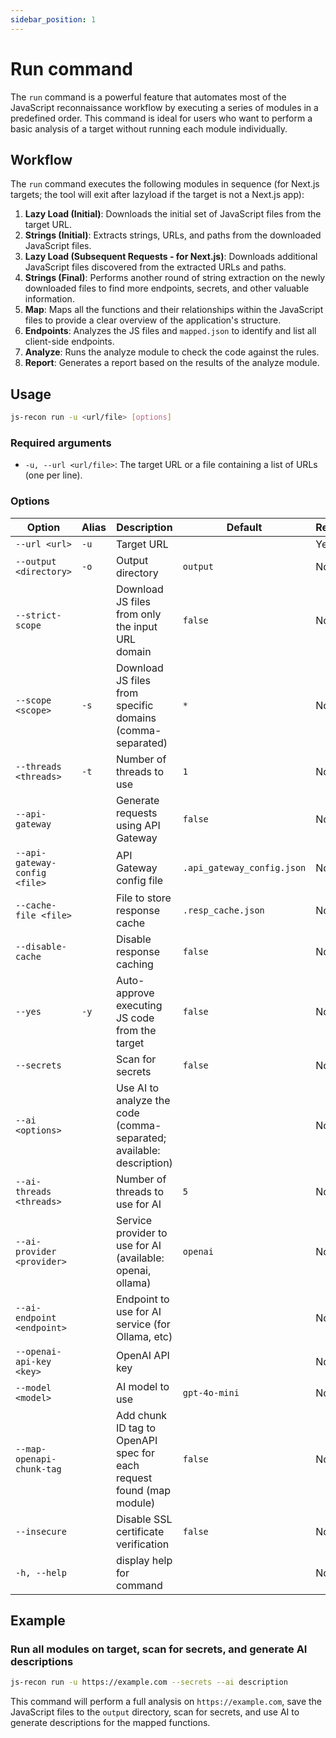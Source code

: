 ```yaml
---
sidebar_position: 1
---
```


# Run command

The `run` command is a powerful feature that automates most of the JavaScript reconnaissance workflow by executing a series of modules in a predefined order. This command is ideal for users who want to perform a basic analysis of a target without running each module individually.

## Workflow

The `run` command executes the following modules in sequence (for Next.js targets; the tool will exit after lazyload if the target is not a Next.js app):

1.  **Lazy Load (Initial)**: Downloads the initial set of JavaScript files from the target URL.
1.  **Strings (Initial)**: Extracts strings, URLs, and paths from the downloaded JavaScript files.
1.  **Lazy Load (Subsequent Requests - for Next.js)**: Downloads additional JavaScript files discovered from the extracted URLs and paths.
1.  **Strings (Final)**: Performs another round of string extraction on the newly downloaded files to find more endpoints, secrets, and other valuable information.
1.  **Map**: Maps all the functions and their relationships within the JavaScript files to provide a clear overview of the application's structure.
1.  **Endpoints**: Analyzes the JS files and `mapped.json` to identify and list all client-side endpoints.
1.  **Analyze**: Runs the analyze module to check the code against the rules.
1.  **Report**: Generates a report based on the results of the analyze module.

## Usage

```bash
js-recon run -u <url/file> [options]
```

### Required arguments

-   `-u, --url <url/file>`: The target URL or a file containing a list of URLs (one per line).

### Options

| Option                        | Alias | Description                                                          | Default                    | Required |
| ----------------------------- | ----- | -------------------------------------------------------------------- | -------------------------- | -------- |
| `--url <url>`                 | `-u`  | Target URL                                                           |                            | Yes      |
| `--output <directory>`        | `-o`  | Output directory                                                     | `output`                   | No       |
| `--strict-scope`              |       | Download JS files from only the input URL domain                     | `false`                    | No       |
| `--scope <scope>`             | `-s`  | Download JS files from specific domains (comma-separated)            | `*`                        | No       |
| `--threads <threads>`         | `-t`  | Number of threads to use                                             | `1`                        | No       |
| `--api-gateway`               |       | Generate requests using API Gateway                                  | `false`                    | No       |
| `--api-gateway-config <file>` |       | API Gateway config file                                              | `.api_gateway_config.json` | No       |
| `--cache-file <file>`         |       | File to store response cache                                         | `.resp_cache.json`         | No       |
| `--disable-cache`             |       | Disable response caching                                             | `false`                    | No       |
| `--yes`                       | `-y`  | Auto-approve executing JS code from the target                       | `false`                    | No       |
| `--secrets`                   |       | Scan for secrets                                                     | `false`                    | No       |
| `--ai <options>`              |       | Use AI to analyze the code (comma-separated; available: description) |                            | No       |
| `--ai-threads <threads>`      |       | Number of threads to use for AI                                      | `5`                        | No       |
| `--ai-provider <provider>`    |       | Service provider to use for AI (available: openai, ollama)           | `openai`                   | No       |
| `--ai-endpoint <endpoint>`    |       | Endpoint to use for AI service (for Ollama, etc)                     |                            | No       |
| `--openai-api-key <key>`      |       | OpenAI API key                                                       |                            | No       |
| `--model <model>`             |       | AI model to use                                                      | `gpt-4o-mini`              | No       |
| `--map-openapi-chunk-tag`     |       | Add chunk ID tag to OpenAPI spec for each request found (map module) | `false`                    | No       |
| `--insecure`                  |       | Disable SSL certificate verification                                 | `false`                    | No       |
| `-h, --help`                  |       | display help for command                                             |                            | No       |

## Example

### Run all modules on target, scan for secrets, and generate AI descriptions

```bash
js-recon run -u https://example.com --secrets --ai description
```

This command will perform a full analysis on `https://example.com`, save the JavaScript files to the `output` directory, scan for secrets, and use AI to generate descriptions for the mapped functions.
